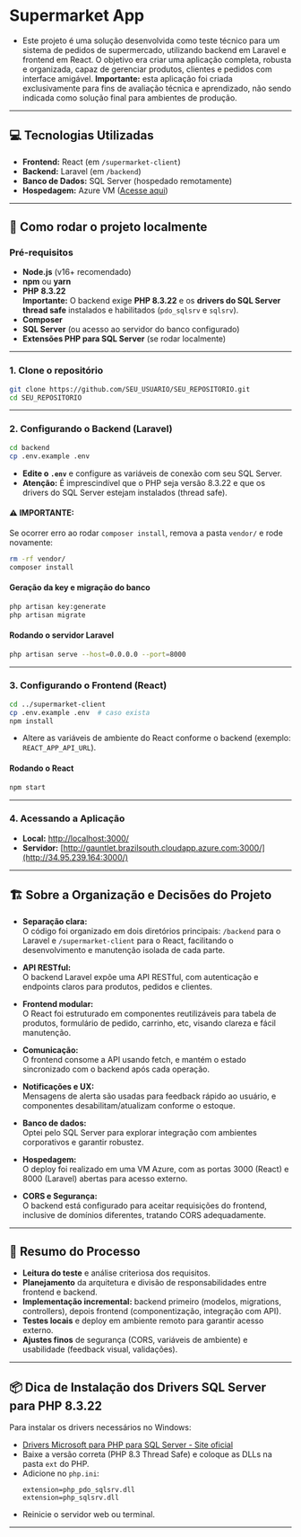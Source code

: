 # Supermarket App
 - Este projeto é uma solução desenvolvida como teste técnico para um sistema de pedidos de supermercado, utilizando backend em Laravel e frontend em React. O objetivo era criar uma aplicação completa, robusta e organizada, capaz de gerenciar produtos, clientes e pedidos com interface amigável. **Importante:** esta aplicação foi criada exclusivamente para fins de avaliação técnica e aprendizado, não sendo indicada como solução final para ambientes de produção.
---

## 💻 **Tecnologias Utilizadas**

- **Frontend:** React (em `/supermarket-client`)
- **Backend:** Laravel (em `/backend`)
- **Banco de Dados:** SQL Server (hospedado remotamente)
- **Hospedagem:** Azure VM ([Acesse aqui](http://34.95.239.164:3000/))

---

## 🚀 **Como rodar o projeto localmente**

### Pré-requisitos

- **Node.js** (v16+ recomendado)
- **npm** ou **yarn**
- **PHP** **8.3.22**  
  **Importante:** O backend exige **PHP 8.3.22** e os **drivers do SQL Server thread safe** instalados e habilitados (`pdo_sqlsrv` e `sqlsrv`).
- **Composer**
- **SQL Server** (ou acesso ao servidor do banco configurado)
- **Extensões PHP para SQL Server** (se rodar localmente)

---

### 1. Clone o repositório

```bash
git clone https://github.com/SEU_USUARIO/SEU_REPOSITORIO.git
cd SEU_REPOSITORIO
```

---

### 2. Configurando o Backend (Laravel)

```bash
cd backend
cp .env.example .env
```

- **Edite o `.env`** e configure as variáveis de conexão com seu SQL Server.
- **Atenção:** É imprescindível que o PHP seja versão 8.3.22 e que os drivers do SQL Server estejam instalados (thread safe).

#### ⚠️ **IMPORTANTE:**
Se ocorrer erro ao rodar `composer install`, remova a pasta `vendor/` e rode novamente:

```bash
rm -rf vendor/
composer install
```

#### Geração da key e migração do banco

```bash
php artisan key:generate
php artisan migrate
```

#### Rodando o servidor Laravel

```bash
php artisan serve --host=0.0.0.0 --port=8000
```

---

### 3. Configurando o Frontend (React)

```bash
cd ../supermarket-client
cp .env.example .env  # caso exista
npm install
```

- Altere as variáveis de ambiente do React conforme o backend (exemplo: `REACT_APP_API_URL`).

#### Rodando o React

```bash
npm start
```

---

### 4. Acessando a Aplicação

- **Local:** [http://localhost:3000/](http://localhost:3000/)
- **Servidor:** [http://gauntlet.brazilsouth.cloudapp.azure.com:3000/](http://34.95.239.164:3000/)

---

## 🏗️ **Sobre a Organização e Decisões do Projeto**

- **Separação clara:**  
  O código foi organizado em dois diretórios principais: `/backend` para o Laravel e `/supermarket-client` para o React, facilitando o desenvolvimento e manutenção isolada de cada parte.

- **API RESTful:**  
  O backend Laravel expõe uma API RESTful, com autenticação e endpoints claros para produtos, pedidos e clientes.

- **Frontend modular:**  
  O React foi estruturado em componentes reutilizáveis para tabela de produtos, formulário de pedido, carrinho, etc, visando clareza e fácil manutenção.

- **Comunicação:**  
  O frontend consome a API usando fetch, e mantém o estado sincronizado com o backend após cada operação.

- **Notificações e UX:**  
  Mensagens de alerta são usadas para feedback rápido ao usuário, e componentes desabilitam/atualizam conforme o estoque.

- **Banco de dados:**  
  Optei pelo SQL Server para explorar integração com ambientes corporativos e garantir robustez.

- **Hospedagem:**  
  O deploy foi realizado em uma VM Azure, com as portas 3000 (React) e 8000 (Laravel) abertas para acesso externo.

- **CORS e Segurança:**  
  O backend está configurado para aceitar requisições do frontend, inclusive de domínios diferentes, tratando CORS adequadamente.

---

## 📝 **Resumo do Processo**

- **Leitura do teste** e análise criteriosa dos requisitos.
- **Planejamento** da arquitetura e divisão de responsabilidades entre frontend e backend.
- **Implementação incremental:** backend primeiro (modelos, migrations, controllers), depois frontend (componentização, integração com API).
- **Testes locais** e deploy em ambiente remoto para garantir acesso externo.
- **Ajustes finos** de segurança (CORS, variáveis de ambiente) e usabilidade (feedback visual, validações).

---

## 📦 **Dica de Instalação dos Drivers SQL Server para PHP 8.3.22**

Para instalar os drivers necessários no Windows:

- [Drivers Microsoft para PHP para SQL Server - Site oficial](https://learn.microsoft.com/pt-br/sql/connect/php/download-drivers-php-sql-server)
- Baixe a versão correta (PHP 8.3 Thread Safe) e coloque as DLLs na pasta `ext` do PHP.
- Adicione no `php.ini`:
  ```
  extension=php_pdo_sqlsrv.dll
  extension=php_sqlsrv.dll
  ```
- Reinicie o servidor web ou terminal.

---
